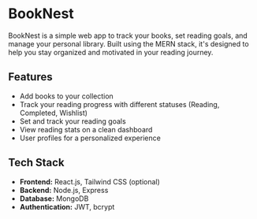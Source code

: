 # BookNest

BookNest is a simple web app to track your books, set reading goals, and manage your personal library. Built using the MERN stack, it's designed to help you stay organized and motivated in your reading journey.

## Features

- Add books to your collection
- Track your reading progress with different statuses (Reading, Completed, Wishlist)
- Set and track your reading goals
- View reading stats on a clean dashboard
- User profiles for a personalized experience

## Tech Stack

- **Frontend:** React.js, Tailwind CSS (optional)
- **Backend:** Node.js, Express
- **Database:** MongoDB
- **Authentication:** JWT, bcrypt

